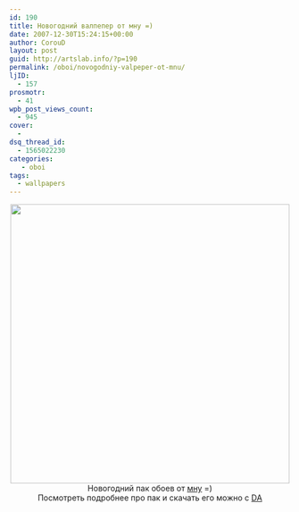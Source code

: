 ```yaml
---
id: 190
title: Новогодний валпепер от мну =)
date: 2007-12-30T15:24:15+00:00
author: CorouD
layout: post
guid: http://artslab.info/?p=190
permalink: /oboi/novogodniy-valpeper-ot-mnu/
ljID:
  - 157
prosmotr:
  - 41
wpb_post_views_count:
  - 945
cover:
  -
dsq_thread_id:
  - 1565022230
categories:
   - oboi
tags:
  - wallpapers
---
```

<p style="text-align: center">
  <img src="http://fc02.deviantart.com/fs23/i/2007/364/d/f/Happy_New_Year_2008_Wallpaper_by_CorouD.png" height="500" width="500" /><br /> Новогодний пак обоев от <a href="http://coroud.deviantart.com/">мну</a> =)<br /> Посмотреть подробнее про пак и скачать его можно с <a href="http://coroud.deviantart.com/art/Happy-New-Year-2008-Wallpaper-73323716">DA</a>
</p>